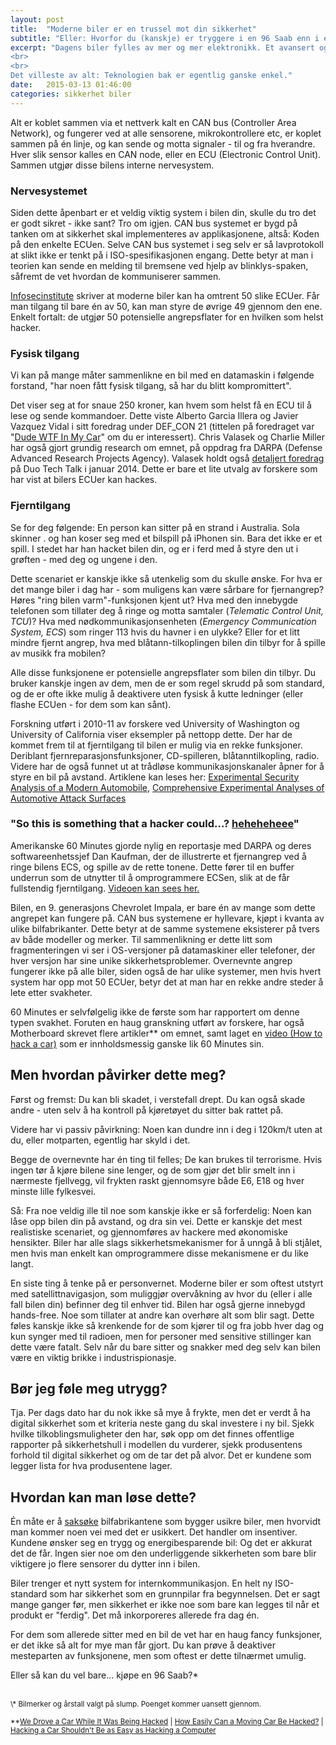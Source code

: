 ```yaml
---
layout: post
title:  "Moderne biler er en trussel mot din sikkerhet"
subtitle: "Eller: Hvorfor du (kanskje) er tryggere i en 96 Saab enn i en Tesla.*"
excerpt: "Dagens biler fylles av mer og mer elektronikk. Et avansert og sammensatt nettverk av sensorer, brytere, motorer og mikrokontrollere danner alle funksjonene en moderne bil har å by på. Elektronikken styrer alt ifra blinklys og spylervæske, til automatisk parkeringsassistent, gass, brems og klimaanlegg.
<br>
<br>
Det villeste av alt: Teknologien bak er egentlig ganske enkel."
date:   2015-03-13 01:46:00
categories: sikkerhet biler
---
```


Alt er koblet sammen via et nettverk kalt en CAN bus (Controller Area Network), og fungerer ved at alle sensorene, mikrokontrollere etc, er koplet sammen på én linje, og kan sende og motta signaler - til og fra hverandre. Hver slik sensor kalles en CAN node, eller en ECU (Electronic Control Unit). Sammen utgjør disse bilens interne nervesystem.

### Nervesystemet

Siden dette åpenbart er et veldig viktig system i bilen din, skulle du tro det er godt sikret - ikke sant?
Tro om igjen. CAN bus systemet er bygd på tanken om at sikkerhet skal implementeres av applikasjonene, altså: Koden på den enkelte ECUen. Selve CAN bus systemet i seg selv er så lavprotokoll at slikt ikke er tenkt på i ISO-spesifikasjonen engang. Dette betyr at man i teorien kan sende en melding til bremsene ved hjelp av blinklys-spaken, såfremt de vet hvordan de kommuniserer sammen.

[Infosecinstitute](http://resources.infosecinstitute.com/car-hacking-safety-without-security/) skriver at moderne biler kan ha omtrent 50 slike ECUer. Får man tilgang til bare én av 50, kan man styre de øvrige 49 gjennom den ene. Enkelt fortalt: de utgjør 50 potensielle angrepsflater for en hvilken som helst hacker.

### Fysisk tilgang

Vi kan på mange måter sammenlikne en bil med en datamaskin i følgende forstand, "har noen fått fysisk tilgang, så har du blitt kompromittert".

Det viser seg at for snaue 250 kroner, kan hvem som helst få en ECU til å lese og sende kommandoer. Dette viste Alberto Garcia Illera og Javier Vazquez Vidal i sitt foredrag under DEF_CON 21 (tittelen på foredraget var "[Dude WTF In My Car](https://www.defcon.org/images/defcon-21/dc-21-presentations/Illera-Vidal/DEFCON-21-Illera-Vidal-Dude-WTF-in-My-Car-Updated.pdf)" om du er interessert). Chris Valasek og Charlie Miller har også gjort grundig research om emnet, på oppdrag fra DARPA (Defense Advanced Research Projects Agency). Valasek holdt også [detaljert foredrag](https://www.youtube.com/watch?v=737_GtDmfH4) på Duo Tech Talk i januar 2014. Dette er bare et lite utvalg av forskere som har vist at bilers ECUer kan hackes.

### Fjerntilgang

Se for deg følgende: En person kan sitter på en strand i Australia. Sola skinner . og han koser seg med et bilspill på iPhonen sin. Bara det ikke er et spill. I stedet har han hacket bilen din, og er i ferd med å styre den ut i grøften - med deg og ungene i den.

Dette scenariet er kanskje ikke så utenkelig som du skulle ønske. For hva er det mange biler i dag har - som muligens kan være sårbare for fjernangrep? Høres "ring bilen varm"-funksjonen kjent ut? Hva med den innebygde telefonen som tillater deg å ringe og motta samtaler  (*Telematic Control Unit, TCU*)? Hva med nødkommunikasjonsenheten (*Emergency Communication System, ECS*) som ringer 113 hvis du havner i en ulykke? Eller for et litt mindre fjernt angrep, hva med blåtann-tilkoplingen bilen din tilbyr for å spille av musikk fra mobilen?

Alle disse funksjonene er potensielle angrepsflater som bilen din tilbyr. Du bruker kanskje ingen av dem, men de er som regel skrudd på som standard, og de er ofte ikke mulig å deaktivere uten fysisk å kutte ledninger (eller flashe ECUen - for dem som kan sånt).

Forskning utført i 2010-11 av forskere ved University of Washington og University of California viser eksempler på nettopp dette. Der har de kommet frem til at fjerntilgang til bilen er mulig via en rekke funksjoner. Deriblant fjernreparasjonsfunksjoner, CD-spilleren, blåtanntilkopling, radio. Videre har de også funnet ut at trådløse kommunikasjonskanaler åpner for å styre en bil på avstand. Artiklene kan leses her: [Experimental Security Analysis of a Modern Automobile](http://www.autosec.org/pubs/cars-oakland2010.pdf), [Comprehensive Experimental Analyses of Automotive Attack Surfaces](http://www.autosec.org/pubs/cars-usenixsec2011.pdf)

### "So this is something that a hacker could...? [heheheheee](https://www.youtube.com/watch?v=7E1WsdODxu0)"

Amerikanske 60 Minutes gjorde nylig en reportasje med DARPA og deres softwareenhetssjef Dan Kaufman, der de illustrerte et fjernangrep ved å ringe bilens ECS, og spille av de rette tonene. Dette fører til en buffer underrun som de utnytter til å omprogrammere ECSen, slik at de får fullstendig fjerntilgang. [Videoen kan sees her.](https://www.youtube.com/watch?v=7E1WsdODxu0)

Bilen, en 9. generasjons Chevrolet Impala, er bare én av mange som dette angrepet kan fungere på. CAN bus systemene er hyllevare, kjøpt i kvanta av ulike bilfabrikanter. Dette betyr at de samme systemene eksisterer på tvers av både modeller og merker. Til sammenlikning er dette litt som fragmenteringen vi ser i OS-versjoner på datamaskiner eller telefoner, der hver versjon har sine unike sikkerhetsproblemer. Overnevnte angrep fungerer ikke på alle biler, siden også de har ulike systemer, men hvis hvert system har opp mot 50 ECUer, betyr det at man har en rekke andre steder å lete etter svakheter.

60 Minutes er selvfølgelig ikke de første som har rapportert om denne typen svakhet. Foruten en haug granskning utført av forskere, har også Motherboard skrevet flere artikler** om emnet, samt laget en [video (How to hack a car)](https://www.youtube.com/watch?v=3jstaBeXgAs) som er innholdsmessig ganske lik 60 Minutes sin.

## Men hvordan påvirker dette meg?

Først og fremst: Du kan bli skadet, i verstefall drept. Du kan også skade andre - uten selv å ha kontroll på kjøretøyet du sitter bak rattet på.

Videre har vi passiv påvirkning: Noen kan dundre inn i deg i 120km/t uten at du, eller motparten, egentlig har skyld i det.

Begge de overnevnte har én ting til felles; De kan brukes til terrorisme. Hvis ingen tør å kjøre bilene sine lenger, og de som gjør det blir smelt inn i nærmeste fjellvegg, vil frykten raskt gjennomsyre både E6, E18 og hver minste lille fylkesvei.

Så: Fra noe veldig ille til noe som kanskje ikke er så forferdelig: Noen kan låse opp bilen din på avstand, og dra sin vei. Dette er kanskje det mest realistiske scenariet, og gjennomføres av hackere med økonomiske hensikter. Biler har alle slags sikkerhetsmekanismer for å unngå å bli stjålet, men hvis man enkelt kan omprogrammere disse mekanismene er du like langt.

En siste ting å tenke på er personvernet. Moderne biler er som oftest utstyrt med satellittnavigasjon, som muliggjør overvåkning av hvor du (eller i alle fall bilen din) befinner deg til enhver tid. Bilen har også gjerne innebygd hands-free. Noe som tillater  at andre kan overhøre alt som blir sagt. Dette føles kanskje ikke så krenkende for de som kjører til og fra jobb hver dag og kun synger med til radioen, men for personer med sensitive stillinger kan dette være fatalt. Selv når du bare sitter og snakker med deg selv kan bilen være en viktig brikke i industrispionasje.

## Bør jeg føle meg utrygg?

Tja. Per dags dato har du nok ikke så mye å frykte, men det er verdt å ha digital sikkerhet  som et kriteria neste gang du skal investere i ny bil. Sjekk hvilke tilkoblingsmuligheter den har, søk opp om det finnes offentlige rapporter på sikkerhetshull i modellen du vurderer, sjekk produsentens forhold til digital sikkerhet og om de tar det på alvor. Det er kundene som legger lista for hva produsentene lager.

## Hvordan kan man løse dette?

Én måte er å [saksøke](http://www.computerworld.com/article/2895057/lawsuit-seeks-damages-against-automakers-and-their-hackable-cars.html) bilfabrikantene som bygger usikre biler, men hvorvidt man kommer noen vei med det er usikkert. Det handler om insentiver. Kundene ønsker seg en trygg og energibesparende bil: Og det er akkurat det de får. Ingen sier noe om den underliggende sikkerheten som bare blir viktigere jo flere sensorer du dytter inn i bilen.

Biler trenger et nytt system for internkommunikasjon. En helt ny ISO-standard som har sikkerhet som en grunnpilar fra begynnelsen. Det er sagt mange ganger før, men sikkerhet er ikke noe som bare kan legges til når et produkt er "ferdig". Det må inkorporeres allerede fra dag én.

For dem som allerede sitter med en bil de vet har en haug fancy funksjoner, er det ikke så alt for mye man får gjort. Du kan prøve å deaktiver mesteparten av funksjonene, men som oftest er dette tilnærmet umulig.


Eller så kan du vel bare... kjøpe en 96 Saab?*


<br>
<small>\* Bilmerker og årstall valgt på slump. Poenget kommer uansett gjennom.</small>

<small>\*\*[We Drove a Car While It Was Being Hacked](http://motherboard.vice.com/read/we-drove-a-car-while-it-was-being-hacked)
| [How Easily Can a Moving Car Be Hacked?](http://motherboard.vice.com/blog/how-easily-can-a-moving-car-be-hacked)
| [Hacking a Car Shouldn't Be as Easy as Hacking a Computer](http://motherboard.vice.com/read/hacking-a-car-shouldnt-be-as-easy-as-hacking-a-computer)</small>
